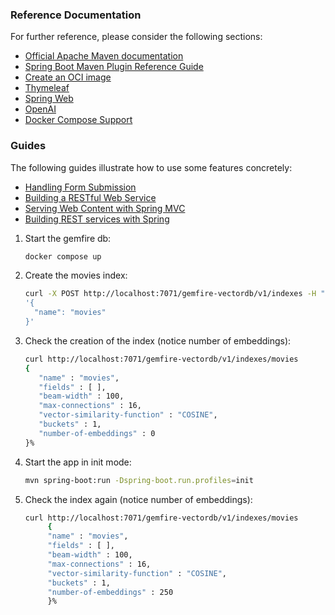 ### Reference Documentation
For further reference, please consider the following sections:

* [Official Apache Maven documentation](https://maven.apache.org/guides/index.html)
* [Spring Boot Maven Plugin Reference Guide](https://docs.spring.io/spring-boot/docs/3.3.0/maven-plugin/reference/html/)
* [Create an OCI image](https://docs.spring.io/spring-boot/docs/3.3.0/maven-plugin/reference/html/#build-image)
* [Thymeleaf](https://docs.spring.io/spring-boot/docs/3.3.0/reference/htmlsingle/index.html#web.servlet.spring-mvc.template-engines)
* [Spring Web](https://docs.spring.io/spring-boot/docs/3.3.0/reference/htmlsingle/index.html#web)
* [OpenAI](https://docs.spring.io/spring-ai/reference/api/clients/openai-chat.html)
* [Docker Compose Support](https://docs.spring.io/spring-boot/docs/3.3.0/reference/htmlsingle/index.html#features.docker-compose)

### Guides
The following guides illustrate how to use some features concretely:

* [Handling Form Submission](https://spring.io/guides/gs/handling-form-submission/)
* [Building a RESTful Web Service](https://spring.io/guides/gs/rest-service/)
* [Serving Web Content with Spring MVC](https://spring.io/guides/gs/serving-web-content/)
* [Building REST services with Spring](https://spring.io/guides/tutorials/rest/)



1. Start the gemfire db:

    ```bash
    docker compose up
    ```

2. Create the movies index:

    ```bash
    curl -X POST http://localhost:7071/gemfire-vectordb/v1/indexes -H "Content-Type: application/json" -d
    '{
      "name": "movies"
    }'
    ```

3. Check the creation of the index (notice number of embeddings):

    ```bash
    curl http://localhost:7071/gemfire-vectordb/v1/indexes/movies
    {
       "name" : "movies",
       "fields" : [ ],
       "beam-width" : 100,
       "max-connections" : 16,
       "vector-similarity-function" : "COSINE",
       "buckets" : 1,
       "number-of-embeddings" : 0
    }% 
    ```
4. Start the app in init mode:

    ```bash
    mvn spring-boot:run -Dspring-boot.run.profiles=init  
    ```

5. Check the index again (notice number of embeddings):
   
   ```bash
   curl http://localhost:7071/gemfire-vectordb/v1/indexes/movies
        {
        "name" : "movies",
        "fields" : [ ],
        "beam-width" : 100,
        "max-connections" : 16,
        "vector-similarity-function" : "COSINE",
        "buckets" : 1,
        "number-of-embeddings" : 250
        }%
    ```

